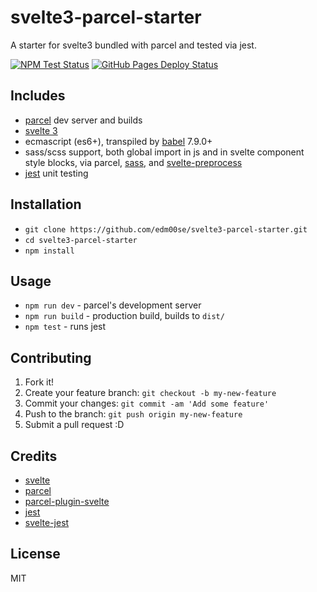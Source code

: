# svelte3-parcel-starter

A starter for svelte3 bundled with parcel and tested via jest.

[![NPM Test Status](https://github.com/edm00se/svelte3-parcel-starter/workflows/Node.js%20Testing/badge.svg)](https://github.com/edm00se/svelte3-parcel-starter/actions?workflow=Node.js+Testing) [![GitHub Pages Deploy Status](https://github.com/edm00se/svelte3-parcel-starter/workflows/Deploy%20to%20GitHub%20Pages/badge.svg)](https://github.com/edm00se/svelte3-parcel-starter/actions?workflow=Deploy+to+GitHub+Pages)

## Includes

- [parcel](https://parceljs.org/) dev server and builds
- [svelte 3](https://svelte.dev/)
- ecmascript (es6+), transpiled by [babel](https://babeljs.io/) 7.9.0+
- sass/scss support, both global import in js and in svelte component style blocks, via parcel, [sass](https://github.com/sass/dart-sass), and [svelte-preprocess](https://github.com/sveltejs/svelte-preprocess)
- [jest](https://jestjs.io/) unit testing

## Installation

- `git clone https://github.com/edm00se/svelte3-parcel-starter.git`
- `cd svelte3-parcel-starter`
- `npm install`

## Usage

- `npm run dev` - parcel's development server
- `npm run build` - production build, builds to `dist/`
- `npm test` - runs jest

## Contributing

1. Fork it!
2. Create your feature branch: `git checkout -b my-new-feature`
3. Commit your changes: `git commit -am 'Add some feature'`
4. Push to the branch: `git push origin my-new-feature`
5. Submit a pull request :D

## Credits

- [svelte](https://svelte.dev/)
- [parcel](https://parceljs.org/)
- [parcel-plugin-svelte](https://github.com/DeMoorJasper/parcel-plugin-svelte/)
- [jest](https://jestjs.io/)
- [svelte-jest](https://github.com/ktsn/svelte-jest)

## License

MIT
